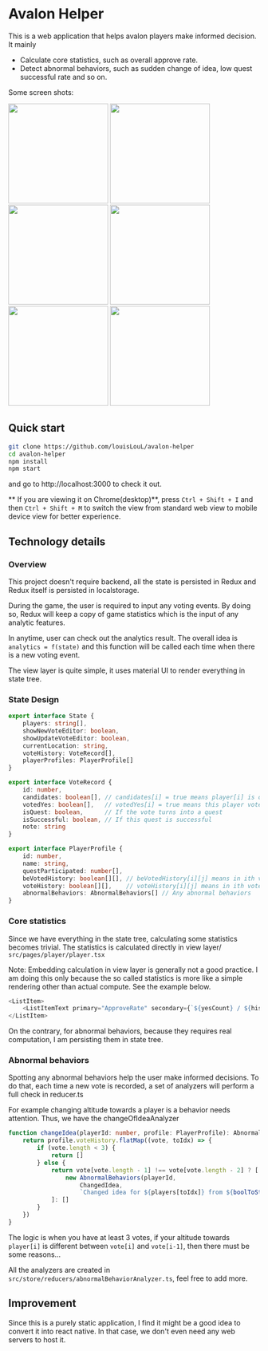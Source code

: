 # Avalon Helper
This is a web application that helps avalon players make informed decision. It mainly
- Calculate core statistics, such as overall approve rate. 
- Detect abnormal behaviors, such as sudden change of idea, low quest successful rate and so on.

Some screen shots:


<img src="https://user-images.githubusercontent.com/32419791/70096823-faf8c680-15f5-11ea-8313-1fc19af464e8.png" width="200"/>
<img src="https://user-images.githubusercontent.com/32419791/70096830-ff24e400-15f5-11ea-8005-cf167976a9aa.png" width="200"/>
<img src="https://user-images.githubusercontent.com/32419791/70096834-00eea780-15f6-11ea-857c-5d69f90fa37d.png" width="200"/>
<img src="https://user-images.githubusercontent.com/32419791/70096839-021fd480-15f6-11ea-83bb-a0b7f5aaf599.png" width="200"/>
<img src="https://user-images.githubusercontent.com/32419791/70096844-03e99800-15f6-11ea-9371-3bb5d76823ba.png" width="200"/>
<img src="https://user-images.githubusercontent.com/32419791/70288717-801fdf00-17a0-11ea-8a09-b3d9ffa8571e.png" width="200"/>

## Quick start
```bash
git clone https://github.com/louisLouL/avalon-helper
cd avalon-helper
npm install
npm start
```
and go to http://localhost:3000 to check it out. 

** If you are viewing it on Chrome(desktop)**, press ```Ctrl + Shift + I``` and then ```Ctrl + Shift + M``` to
switch the view from standard web view to mobile device view for better experience. 

## Technology details
### Overview
This project doesn't require backend, all the state is persisted in Redux and Redux itself is persisted in localstorage.

During the game, the user is required to input any voting events. By doing so, Redux will keep a copy of game statistics which is 
the input of any analytic features.

In anytime, user can check out the analytics result. The overall idea is ```analytics = f(state)``` and this function will be called
each time when there is a new voting event.

The view layer is quite simple, it uses material UI to render everything in state tree.

### State Design

```typescript
export interface State {
    players: string[],
    showNewVoteEditor: boolean,
    showUpdateVoteEditor: boolean,
    currentLocation: string,
    voteHistory: VoteRecord[],
    playerProfiles: PlayerProfile[]
}

export interface VoteRecord {
    id: number,
    candidates: boolean[], // candidates[i] = true means player[i] is one of the candidates of this vote
    votedYes: boolean[],   // votedYes[i] = true means this player votes yes for this candidates set
    isQuest: boolean,      // If the vote turns into a quest
    isSuccessful: boolean, // If this quest is successful
    note: string
}

export interface PlayerProfile {
    id: number,
    name: string,
    questParticipated: number[],
    beVotedHistory: boolean[][], // beVotedHistory[i][j] means in ith vote where this player is a candidate, player[j] voted yes
    voteHistory: boolean[][],    // voteHistory[i][j] means in ith vote, this player votes yes to player[j]
    abnormalBehaviors: AbnormalBehaviors[] // Any abnormal behaviors
}
```

### Core statistics
Since we have everything in the state tree, calculating some statistics becomes trivial. The statistics is calculated directly 
in view layer/ ```src/pages/player/player.tsx```

Note: Embedding calculation in view layer is generally not a good practice. I am doing this only because the so called statistics 
is more like a simple rendering other than actual compute. See the example below.

```typescript jsx
<ListItem>
    <ListItemText primary="ApproveRate" secondary={`${yesCount} / ${history.length}`}/>
</ListItem>
``` 

On the contrary, for abnormal behaviors, because they requires real computation, I am persisting them in state tree.

### Abnormal behaviors
Spotting any abnormal behaviors help the user make informed decisions. To do that, each time a new vote is recorded, a 
set of analyzers will perform a full check in reducer.ts

For example changing altitude towards a player is a behavior needs attention. Thus, we have the changeOfIdeaAnalyzer
```typescript
function changeIdea(playerId: number, profile: PlayerProfile): AbnormalBehaviors[] {
    return profile.voteHistory.flatMap((vote, toIdx) => {
        if (vote.length < 3) {
            return []
        } else {
            return vote[vote.length - 1] !== vote[vote.length - 2] ? [
                new AbnormalBehaviors(playerId,
                    ChangedIdea,
                    `Changed idea for ${players[toIdx]} from ${boolToString(vote[vote.length - 2])} to ${boolToString(vote[vote.length - 1])}`)
            ]: []
        }
    })
}

```

The logic is when you have at least 3 votes, if your altitude towards ```player[i]``` is different between ```vote[i]``` and ```vote[i-1]```, 
then there must be some reasons...

All the analyzers are created in ```src/store/reducers/abnormalBehaviorAnalyzer.ts```, feel free to add more.

## Improvement
Since this is a purely static application, I find it might be a good idea to 
convert it into react native. In that case, we don't even need any web servers
to host it.

